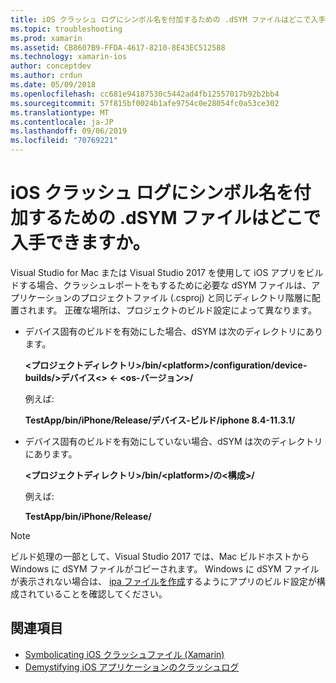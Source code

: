 ```yaml
---
title: iOS クラッシュ ログにシンボル名を付加するための .dSYM ファイルはどこで入手できますか。
ms.topic: troubleshooting
ms.prod: xamarin
ms.assetid: CB8607B9-FFDA-4617-8210-8E43EC512588
ms.technology: xamarin-ios
author: conceptdev
ms.author: crdun
ms.date: 05/09/2018
ms.openlocfilehash: cc681e94187530c5442ad4fb12557017b92b2bb4
ms.sourcegitcommit: 57f815bf0024b1afe9754c0e28054fc0a53ce302
ms.translationtype: MT
ms.contentlocale: ja-JP
ms.lasthandoff: 09/06/2019
ms.locfileid: "70769221"
---
```

# <a name="where-can-i-find-the-dsym-file-to-symbolicate-ios-crash-logs"></a>iOS クラッシュ ログにシンボル名を付加するための .dSYM ファイルはどこで入手できますか。

Visual Studio for Mac または Visual Studio 2017 を使用して iOS アプリをビルドする場合、クラッシュレポートをもするために必要な dSYM ファイルは、アプリケーションのプロジェクトファイル (.csproj) と同じディレクトリ階層に配置されます。 正確な場所は、プロジェクトのビルド設定によって異なります。

- デバイス固有のビルドを有効にした場合、dSYM は次のディレクトリにあります。

    **&lt;プロジェクトディレクトリ&gt;/bin/&lt;platform&gt;/configuration/device-builds/&gt;デバイス&lt;&gt; &lt;- &lt;os-バージョン&gt;/**

    例えば:
  
    **TestApp/bin/iPhone/Release/デバイス-ビルド/iphone 8.4-11.3.1/**

- デバイス固有のビルドを有効にしていない場合、dSYM は次のディレクトリにあります。

    **&lt;プロジェクトディレクトリ&gt;/bin/&lt;platform&gt;/の&lt;構成&gt;/**

    例えば:

    **TestApp/bin/iPhone/Release/**

> [!NOTE]
> ビルド処理の一部として、Visual Studio 2017 では、Mac ビルドホストから Windows に dSYM ファイルがコピーされます。 Windows に dSYM ファイルが表示されない場合は、 [ipa ファイルを作成](~/ios/deploy-test/app-distribution/ipa-support.md)するようにアプリのビルド設定が構成されていることを確認してください。

## <a name="see-also"></a>関連項目

- [Symbolicating iOS クラッシュファイル (Xamarin)](https://www.jmillerdev.net/symbolicating-ios-crash-files-xamarin-ios/)
- [Demystifying iOS アプリケーションのクラッシュログ](https://www.raywenderlich.com/23704/demystifying-ios-application-crash-logs)
